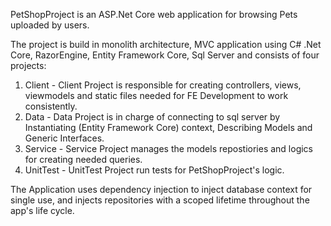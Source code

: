 

PetShopProject is an ASP.Net Core web application for browsing Pets uploaded by users.

The project is build in monolith architecture, MVC application using C# .Net Core, RazorEngine, Entity Framework Core, Sql Server and consists of four projects:

1. Client - Client Project is responsible for creating controllers, views, viewmodels and static files needed for FE Development to work consistently.
2. Data - Data Project is in charge of connecting to sql server by Instantiating (Entity Framework Core) context, Describing Models and Generic Interfaces.
3. Service - Service Project manages the models repostiories and logics for creating needed queries.
4. UnitTest - UnitTest Project run tests for PetShopProject's logic.

The Application uses dependency injection to inject database context for single use, and injects repositories with a scoped lifetime throughout the app's life cycle.


